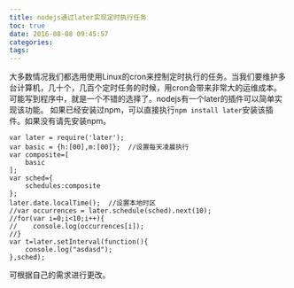 ```yaml
---
title: nodejs通过later实现定时执行任务
toc: true
date: 2016-08-08 09:45:57
categories:
tags:
---
```


大多数情况我们都选用使用Linux的cron来控制定时执行的任务。当我们要维护多台计算机，几十个，几百个定时任务的时候，用cron会带来非常大的运维成本。可能写到程序中，就是一个不错的选择了。nodejs有一个later的插件可以简单实现该功能。
如果已经安装过npm，可以直接执行``npm install later``安装该插件。如果没有请先安装npm。

```
var later = require('later');
var basic = {h:[00],m:[00]};  //设置每天凌晨执行
var composite=[
    basic
];
var sched={
    schedules:composite
};
later.date.localTime();  //设置本地时区
//var occurrences = later.schedule(sched).next(10);
//for(var i=0;i<10;i++){
//    console.log(occurrences[i]);
//}
var t=later.setInterval(function(){
    console.log("asdasd");
},sched);
```

可根据自己的需求进行更改。
